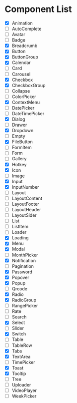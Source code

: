 # Component List

- [x] Animation
- [ ] AutoComplete
- [ ] Avatar
- [ ] Badge
- [x] Breadcrumb
- [x] Button
- [x] ButtonGroup
- [x] Calendar
- [ ] Card
- [ ] Carousel
- [x] Checkbox
- [x] CheckboxGroup
- [ ] Collapse
- [ ] ColorPicker
- [x] ContextMenu
- [ ] DatePicker
- [ ] DateTimePicker
- [x] Dialog
- [ ] Drawer
- [x] Dropdown
- [ ] Empty
- [x] FileButton
- [ ] FormItem
- [ ] Form
- [ ] Gallery
- [x] Hotkey
- [x] Icon
- [ ] Image
- [x] Input
- [x] InputNumber
- [ ] Layout
- [ ] LayoutContent
- [ ] LayoutFooter
- [ ] LayoutHeader
- [ ] LayoutSider
- [ ] List
- [ ] ListItem
- [ ] Loader
- [x] Loading
- [x] Menu
- [x] Modal
- [ ] MonthPicker
- [x] Notification
- [ ] Pagination
- [x] Password
- [x] Popover
- [x] Popup
- [ ] Qrcode
- [x] Radio
- [x] RadioGroup
- [ ] RangePicker
- [ ] Rate
- [ ] Search
- [x] Select
- [ ] Slider
- [x] Switch
- [ ] Table
- [ ] TableRow
- [x] Tabs
- [x] TextArea
- [ ] TimePicker
- [x] Toast
- [x] Tooltip
- [ ] Tree
- [ ] Uploader
- [ ] VideoPlayer
- [ ] WeekPicker
